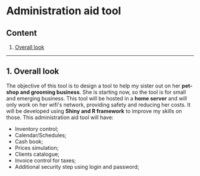 # Administration aid tool

## Content

1. [Overall look](#1-overall-look)

---

## 1. Overall look

The objective of this tool is to design a tool to help my sister out on her **pet-shop and grooming business**. She is starting now, so the tool is for small and emerging business. This tool will be hosted in a **home server** and will only work on her wifi's network, providing safety and reducing her costs. It will be developed using **Shiny and R framework** to improve my skills on those. This administration aid tool will have:

* Inventory control;
* Calendar/Schedules;
* Cash book;
* Prices simulation;
* Clients catalogue;
* Invoice control for taxes;
* Additional security step using login and password;
